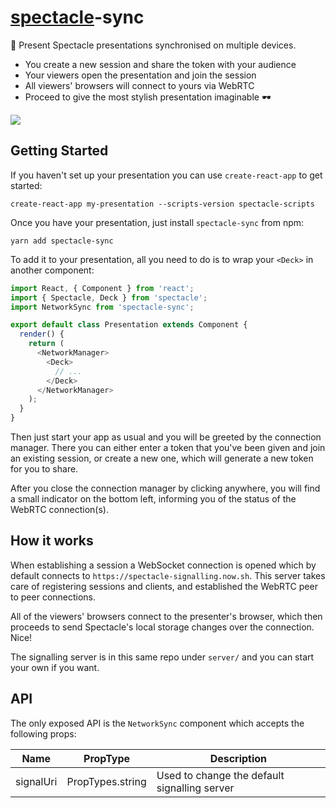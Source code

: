 # [spectacle](https://github.com/FormidableLabs/spectacle)-sync

💁 Present Spectacle presentations synchronised on multiple devices.

- You create a new session and share the token with your audience
- Your viewers open the presentation and join the session
- All viewers' browsers will connect to yours via WebRTC
- Proceed to give the most stylish presentation imaginable 🕶

<img src="demo.gif" />

## Getting Started

If you haven't set up your presentation you can use `create-react-app` to get started:

```
create-react-app my-presentation --scripts-version spectacle-scripts
```

Once you have your presentation, just install `spectacle-sync` from npm:

```
yarn add spectacle-sync
```

To add it to your presentation, all you need to do is to wrap your `<Deck>` in another component:

```js
import React, { Component } from 'react';
import { Spectacle, Deck } from 'spectacle';
import NetworkSync from 'spectacle-sync';

export default class Presentation extends Component {
  render() {
    return (
      <NetworkManager>
        <Deck>
          // ...
        </Deck>
      </NetworkManager>
    );
  }
}
```

Then just start your app as usual and you will be greeted by the connection manager.
There you can either enter a token that you've been given and join an existing session,
or create a new one, which will generate a new token for you to share.

After you close the connection manager by clicking anywhere, you will find a small indicator
on the bottom left, informing you of the status of the WebRTC connection(s).

## How it works

When establishing a session a WebSocket connection is opened which by default connects to
`https://spectacle-signalling.now.sh`. This server takes care of registering sessions
and clients, and established the WebRTC peer to peer connections.

All of the viewers' browsers connect to the presenter's browser, which then proceeds to send
Spectacle's local storage changes over the connection. Nice!

The signalling server is in this same repo under `server/` and you can start your own
if you want.

## API

The only exposed API is the `NetworkSync` component which accepts the following props:

| Name | PropType | Description |
| ---- | -------- | ----------- |
| signalUri | PropTypes.string | Used to change the default signalling server |

